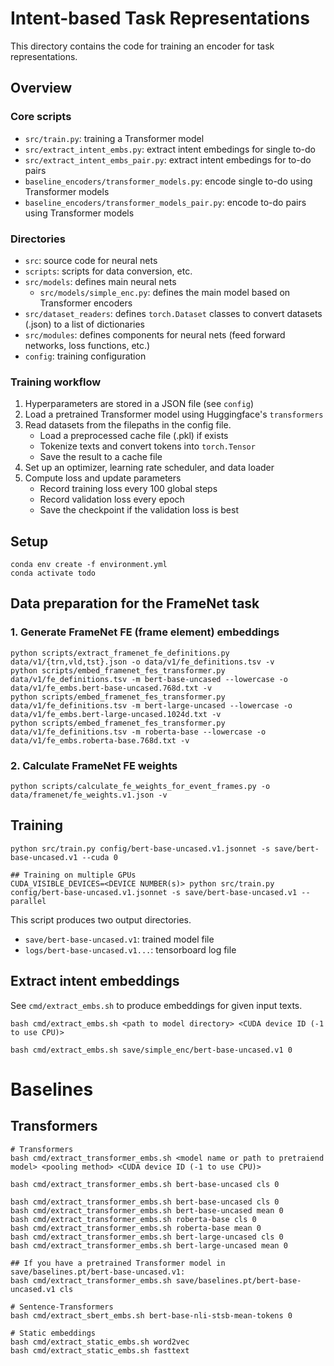 # Intent-based Task Representations

This directory contains the code for training an encoder for task representations.

## Overview

### Core scripts

- `src/train.py`: training a Transformer model
- `src/extract_intent_embs.py`: extract intent embedings for single to-do
- `src/extract_intent_embs_pair.py`: extract intent embedings for to-do pairs
- `baseline_encoders/transformer_models.py`: encode single to-do using Transformer models
- `baseline_encoders/transformer_models_pair.py`: encode to-do pairs using Transformer models


### Directories

- `src`: source code for neural nets
- `scripts`: scripts for data conversion, etc.
- `src/models`: defines main neural nets
    - `src/models/simple_enc.py`: defines the main model based on Transformer encoders
- `src/dataset_readers`: defines `torch.Dataset` classes to convert datasets (.json) to a list of dictionaries
- `src/modules`: defines components for neural nets (feed forward networks, loss functions, etc.)
- `config`: training configuration


### Training workflow

1. Hyperparameters are stored in a JSON file (see `config`)
2. Load a pretrained Transformer model using Huggingface's `transformers`
3. Read datasets from the filepaths in the config file.
    - Load a preprocessed cache file (.pkl) if exists
    - Tokenize texts and convert tokens into `torch.Tensor`
    - Save the result to a cache file
4. Set up an optimizer, learning rate scheduler, and data loader
5. Compute loss and update parameters
    - Record training loss every 100 global steps
    - Record validation loss every epoch
    - Save the checkpoint if the validation loss is best


## Setup

``` shell
conda env create -f environment.yml
conda activate todo
```


## Data preparation for the FrameNet task

### 1. Generate FrameNet FE (frame element) embeddings

``` shell
python scripts/extract_framenet_fe_definitions.py data/v1/{trn,vld,tst}.json -o data/v1/fe_definitions.tsv -v
python scripts/embed_framenet_fes_transformer.py data/v1/fe_definitions.tsv -m bert-base-uncased --lowercase -o data/v1/fe_embs.bert-base-uncased.768d.txt -v
python scripts/embed_framenet_fes_transformer.py data/v1/fe_definitions.tsv -m bert-large-uncased --lowercase -o data/v1/fe_embs.bert-large-uncased.1024d.txt -v
python scripts/embed_framenet_fes_transformer.py data/v1/fe_definitions.tsv -m roberta-base --lowercase -o data/v1/fe_embs.roberta-base.768d.txt -v
```

### 2. Calculate FrameNet FE weights

``` shell
python scripts/calculate_fe_weights_for_event_frames.py -o data/framenet/fe_weights.v1.json -v
```


## Training

```shell
python src/train.py config/bert-base-uncased.v1.jsonnet -s save/bert-base-uncased.v1 --cuda 0

## Training on multiple GPUs
CUDA_VISIBLE_DEVICES=<DEVICE NUMBER(s)> python src/train.py  config/bert-base-uncased.v1.jsonnet -s save/bert-base-uncased.v1 --parallel
```

This script produces two output directories.

- `save/bert-base-uncased.v1`: trained model file
- `logs/bert-base-uncased.v1...`: tensorboard log file


## Extract intent embeddings

See `cmd/extract_embs.sh` to produce embeddings for given input texts.

```shell
bash cmd/extract_embs.sh <path to model directory> <CUDA device ID (-1 to use CPU)>

bash cmd/extract_embs.sh save/simple_enc/bert-base-uncased.v1 0
```


# Baselines

## Transformers

```shell
# Transformers
bash cmd/extract_transformer_embs.sh <model name or path to pretraiend model> <pooling method> <CUDA device ID (-1 to use CPU)>

bash cmd/extract_transformer_embs.sh bert-base-uncased cls 0

bash cmd/extract_transformer_embs.sh bert-base-uncased cls 0
bash cmd/extract_transformer_embs.sh bert-base-uncased mean 0
bash cmd/extract_transformer_embs.sh roberta-base cls 0
bash cmd/extract_transformer_embs.sh roberta-base mean 0
bash cmd/extract_transformer_embs.sh bert-large-uncased cls 0
bash cmd/extract_transformer_embs.sh bert-large-uncased mean 0

## If you have a pretrained Transformer model in save/baselines.pt/bert-base-uncased.v1:
bash cmd/extract_transformer_embs.sh save/baselines.pt/bert-base-uncased.v1 cls

# Sentence-Transformers
bash cmd/extract_sbert_embs.sh bert-base-nli-stsb-mean-tokens 0

# Static embeddings
bash cmd/extract_static_embs.sh word2vec
bash cmd/extract_static_embs.sh fasttext
```

